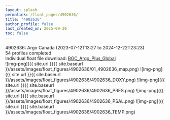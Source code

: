 ```yaml
---
layout: splash
permalink: /float_pages/4902636/
title: "4902636"
author_profile: false
last_created_on: 2025-09-30
toc: false
---
```

 
4902636: Argo Canada (2023-07-12T13:27 to 2024-12-22T23:23)\
54 profiles completed\
Individual float file download: [BGC_Argo_Plus_Global](https://ftp.soest.hawaii.edu/bgc_argo_plus/Individual_Floats/outliers_removed/4902636_Sprof_processed.nc)\
![img-png]({{ site.url }}{{ site.baseurl }}/assets/images/float_figures/4902636/01_4902636_map.png)
![img-png]({{ site.url }}{{ site.baseurl }}/assets/images/float_figures/4902636/4902636_DOXY.png)
![img-png]({{ site.url }}{{ site.baseurl }}/assets/images/float_figures/4902636/4902636_PRES.png)
![img-png]({{ site.url }}{{ site.baseurl }}/assets/images/float_figures/4902636/4902636_PSAL.png)
![img-png]({{ site.url }}{{ site.baseurl }}/assets/images/float_figures/4902636/4902636_TEMP.png)
